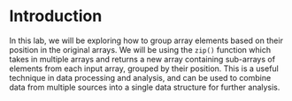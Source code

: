 # Introduction

In this lab, we will be exploring how to group array elements based on their position in the original arrays. We will be using the `zip()` function which takes in multiple arrays and returns a new array containing sub-arrays of elements from each input array, grouped by their position. This is a useful technique in data processing and analysis, and can be used to combine data from multiple sources into a single data structure for further analysis.
